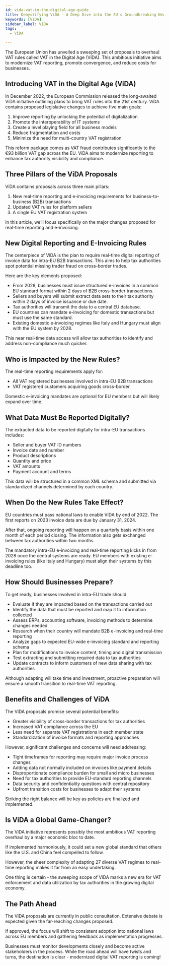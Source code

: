 ```yaml
---
id: vida-vat-in-the-digital-age-guide
title: Demystifying ViDA - A Deep Dive into the EU's Groundbreaking New VAT Rules
keywords: [ViDA]
sidebar_label: ViDA
tags:
  - ViDA

---
```



The European Union has unveiled a sweeping set of proposals to overhaul VAT rules called VAT in the Digital Age (ViDA). This ambitious initiative aims to modernize VAT reporting, promote convergence, and reduce costs for businesses. 


## Introducing VAT in the Digital Age (ViDA)

In December 2022, the European Commission released the long-awaited ViDA initiative outlining plans to bring VAT rules into the 21st century. ViDA contains proposed legislative changes to achieve five main goals:

1. Improve reporting by unlocking the potential of digitalization
2. Promote the interoperability of IT systems
3. Create a level playing field for all business models  
4. Reduce fragmentation and costs
5. Minimize the need for multi-country VAT registration

This reform package comes as VAT fraud contributes significantly to the €93 billion VAT gap across the EU. ViDA aims to modernize reporting to enhance tax authority visibility and compliance.

## Three Pillars of the ViDA Proposals

ViDA contains proposals across three main pillars:

1. New real-time reporting and e-invoicing requirements for business-to-business (B2B) transactions
2. Updated VAT rules for platform sellers
3. A single EU VAT registration system

In this article, we’ll focus specifically on the major changes proposed for real-time reporting and e-invoicing.

## New Digital Reporting and E-Invoicing Rules

The centerpiece of ViDA is the plan to require real-time digital reporting of invoice data for intra-EU B2B transactions. This aims to help tax authorities spot potential missing trader fraud on cross-border trades.

Here are the key elements proposed:

- From 2028, businesses must issue structured e-invoices in a common EU standard format within 2 days of B2B cross-border transactions.
- Sellers and buyers will submit extract data sets to their tax authority within 2 days of invoice issuance or due date.
- Tax authorities will transmit the data to a central EU database.
- EU countries can mandate e-invoicing for domestic transactions but must use the same standard.
- Existing domestic e-invoicing regimes like Italy and Hungary must align with the EU system by 2028. 

This near real-time data access will allow tax authorities to identify and address non-compliance much quicker.

## Who is Impacted by the New Rules?

The real-time reporting requirements apply for:

- All VAT registered businesses involved in intra-EU B2B transactions 
- VAT registered customers acquiring goods cross-border

Domestic e-invoicing mandates are optional for EU members but will likely expand over time.

## What Data Must Be Reported Digitally? 

The extracted data to be reported digitally for intra-EU transactions includes:

- Seller and buyer VAT ID numbers
- Invoice date and number 
- Product descriptions 
- Quantity and price 
- VAT amounts 
- Payment account and terms

This data will be structured in a common XML schema and submitted via standardized channels determined by each country.

## When Do the New Rules Take Effect?

EU countries must pass national laws to enable ViDA by end of 2022. The first reports on 2023 invoice data are due by January 31, 2024. 

After that, ongoing reporting will happen on a quarterly basis within one month of each period closing. The information also gets exchanged between tax authorities within two months.

The mandatory intra-EU e-invoicing and real-time reporting kicks in from 2028 once the central systems are ready. EU members with existing e-invoicing rules (like Italy and Hungary) must align their systems by this deadline too.

## How Should Businesses Prepare?

To get ready, businesses involved in intra-EU trade should:

- Evaluate if they are impacted based on the transactions carried out
- Identify the data that must be reported and map it to information collected
- Assess ERPs, accounting software, invoicing methods to determine changes needed 
- Research when their country will mandate B2B e-invoicing and real-time reporting
- Analyze gaps to expected EU-wide e-invoicing standard and reporting schema
- Plan for modifications to invoice content, timing and digital transmission 
- Test extracting and submitting required data to tax authorities
- Update contracts to inform customers of new data sharing with tax authorities

Although adapting will take time and investment, proactive preparation will ensure a smooth transition to real-time VAT reporting.

## Benefits and Challenges of ViDA

The ViDA proposals promise several potential benefits:

- Greater visibility of cross-border transactions for tax authorities
- Increased VAT compliance across the EU
- Less need for separate VAT registrations in each member state
- Standardization of invoice formats and reporting approaches

However, significant challenges and concerns will need addressing:

- Tight timeframes for reporting may require major invoice process changes
- Adding data not normally included on invoices like payment details 
- Disproportionate compliance burden for small and micro businesses
- Need for tax authorities to provide EU-standard reporting channels
- Data security and confidentiality questions with central repository  
- Upfront transition costs for businesses to adapt their systems

Striking the right balance will be key as policies are finalized and implemented.

## Is ViDA a Global Game-Changer?

The ViDA initiative represents possibly the most ambitious VAT reporting overhaul by a major economic bloc to date. 

If implemented harmoniously, it could set a new global standard that others like the U.S. and China feel compelled to follow.

However, the sheer complexity of adapting 27 diverse VAT regimes to real-time reporting makes it far from an easy undertaking. 

One thing is certain - the sweeping scope of ViDA marks a new era for VAT enforcement and data utilization by tax authorities in the growing digital economy.

## The Path Ahead 

The ViDA proposals are currently in public consultation. Extensive debate is expected given the far-reaching changes proposed. 

If approved, the focus will shift to consistent adoption into national laws across EU members and gathering feedback as implementation progresses.

Businesses must monitor developments closely and become active stakeholders in the process. While the road ahead will have twists and turns, the destination is clear - modernized digital VAT reporting is coming!
